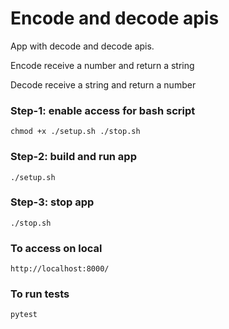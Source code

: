 # Encode and decode apis
App with decode and decode apis.

Encode receive a number and return a string

Decode receive a string and return a number


### Step-1: enable access for bash script 
```
chmod +x ./setup.sh ./stop.sh
```
### Step-2: build and run app
```
./setup.sh
```
### Step-3: stop app
```
./stop.sh
```
### To access on local
```
http://localhost:8000/
```

### To run tests
```
pytest
```

